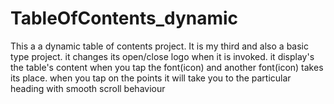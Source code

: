 # TableOfContents_dynamic
This a a dynamic table of contents project. It is my third and also a basic type project. it changes its open/close logo when it is invoked. it display's the table's content when you tap the font(icon) and another font(icon) takes its place. when you tap on the points it will take you to the particular heading with smooth scroll behaviour
